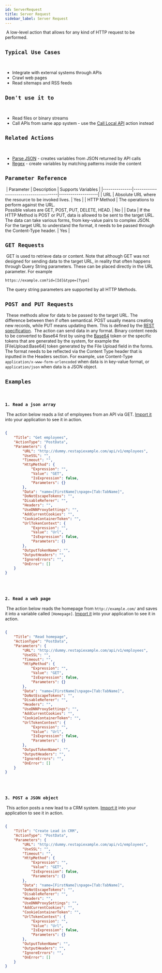 ```yaml
---
id: ServerRequest
title: Server Request
sidebar_label: Server Request
---
```

​
A low-level action that allows for any kind of HTTP request to be performed.
​
## `Typical Use Cases`
​
- Integrate with external systems through APIs
- Crawl web pages
- Read sitemaps and RSS feeds
​
## `Don't use it to`
​
- Read files or binary streams
- Call APIs from same app system - use the [Call Local API](/docs/Actions/CallLocalApi.md) action instead
​
## `Related Actions`
​
- [Parse JSON](/docs/Actions/CallApi.md) - creates variables from JSON returned by API calls
- [Regex](/docs/Actions/CallApi.md) - create variables by matching patterns inside the content
​
## `Parameter Reference`
​
| Parameter     | Description                           | Supports Variables |
|---------------|---------------------------------------|--------------------|
| URL           | Absolute URL where the resource to be invoked lives. | Yes |
| HTTP Method   | The operations to perform against the URL. <br />Possible values are GET, POST, PUT, DELETE, HEAD. | No |
| Data          | If the HTTP Method is POST or PUT, data is allowed to be sent to the target URL. The data can take various forms, from key-value pairs to complex JSON. For the target URL to understand the format, it needs to be passed through the Content-Type header. | Yes |
​
## `GET Requests`
​
GET is used to retrieve data or content. Note that although GET was not designed for sending data to the target URL, in reality that often happens through Query String parameters. These can be placed directly in the URL parameter. For example
​
```url
https://example.com?id=[Id]&type=[Type]
```
​
The query string parameters are supported by all HTTP Methods.
​
## `POST and PUT Requests`
​
These methods allow for data to be passed to the target URL. The difference between then if often semantical. POST usually means creating new records, while PUT means updating them. This is defined by the [REST specification](https://www.w3.org/2001/sw/wiki/REST).
​
The action can send data in any format. Binary content needs to be converted to Base64 first by using the [Base64](/docs/Actions/CallLocalApi.md) token or the specific tokens that are generated by the system, for example the [FileUpload:Base64] token generated by the File Upload field in the forms.
​
The format needs to be reflected via the Content Type header that is inputted in the Headers section. For example, use Content-Type `application/x-www-form-urlencoded` when data is in key-value format, or `application/json` when data is a JSON object.
​
## `Examples`
​
### `1. Read a json array`
​
The action below reads a list of employees from an API via GET. [Import it](/docs/Actions/Import-actions) into your application to see it in action.
​
```json
​
{
    "Title": "Get employees",
    "ActionType": "PostData",
    "Parameters": {
        "URL": "http://dummy.restapiexample.com/api/v1/employees",
        "UseSSL": "",
        "Timeout": "",
        "HttpMethod": {
            "Expression": "",
            "Value": "GET",
            "IsExpression": false,
            "Parameters": {}
        },
        "Data": "name=[FirstName]\npage=[Tab:TabName]",
        "DoNotEscapeTokens": "",
        "DisableReferer": "",
        "Headers": "",
        "UseDNNProxySettings": "",
        "AddCurrentCookies": "",
        "CookieContainerToken": "",
        "UrlTokenContext": {
            "Expression": "",
            "Value": "Url",
            "IsExpression": false,
            "Parameters": {}
        },
        "OutputTokenName": "",
        "OutputHeaders": "",
        "IgnoreErrors": "",
        "OnError": []
    }
}
​
```
​
### `2. Read a web page`
​
The action below reads the homepage from `http://example.com/` and saves it into a variable called `[Homepage]`. [Import it](/docs/Actions/Import-actions) into your application to see it in action.
​
```json
​
{
    "Title": "Read homepage",
    "ActionType": "PostData",
    "Parameters": {
        "URL": "http://dummy.restapiexample.com/api/v1/employees",
        "UseSSL": "",
        "Timeout": "",
        "HttpMethod": {
            "Expression": "",
            "Value": "GET",
            "IsExpression": false,
            "Parameters": {}
        },
        "Data": "name=[FirstName]\npage=[Tab:TabName]",
        "DoNotEscapeTokens": "",
        "DisableReferer": "",
        "Headers": "",
        "UseDNNProxySettings": "",
        "AddCurrentCookies": "",
        "CookieContainerToken": "",
        "UrlTokenContext": {
            "Expression": "",
            "Value": "Url",
            "IsExpression": false,
            "Parameters": {}
        },
        "OutputTokenName": "",
        "OutputHeaders": "",
        "IgnoreErrors": "",
        "OnError": []
    }
}
​
```
​
### `3. POST a JSON object`
​
This action posts a new lead to a CRM system. [Import it](/docs/Actions/Import-actions) into your application to see it in action.
​
```json
​
{
    "Title": "Create Lead in CRM",
    "ActionType": "PostData",
    "Parameters": {
        "URL": "http://dummy.restapiexample.com/api/v1/employees",
        "UseSSL": "",
        "Timeout": "",
        "HttpMethod": {
            "Expression": "",
            "Value": "GET",
            "IsExpression": false,
            "Parameters": {}
        },
        "Data": "name=[FirstName]\npage=[Tab:TabName]",
        "DoNotEscapeTokens": "",
        "DisableReferer": "",
        "Headers": "",
        "UseDNNProxySettings": "",
        "AddCurrentCookies": "",
        "CookieContainerToken": "",
        "UrlTokenContext": {
            "Expression": "",
            "Value": "Url",
            "IsExpression": false,
            "Parameters": {}
        },
        "OutputTokenName": "",
        "OutputHeaders": "",
        "IgnoreErrors": "",
        "OnError": []
    }
}
​
```